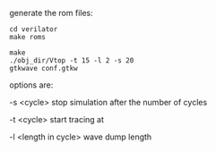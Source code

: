 


generate the rom files:
```
cd verilator
make roms
```

```
make
./obj_dir/Vtop -t 15 -l 2 -s 20
gtkwave conf.gtkw
```

options are:

-s \<cycle> stop simulation after the number of cycles

-t \<cycle> start tracing at

-l \<length in cycle> wave dump length

